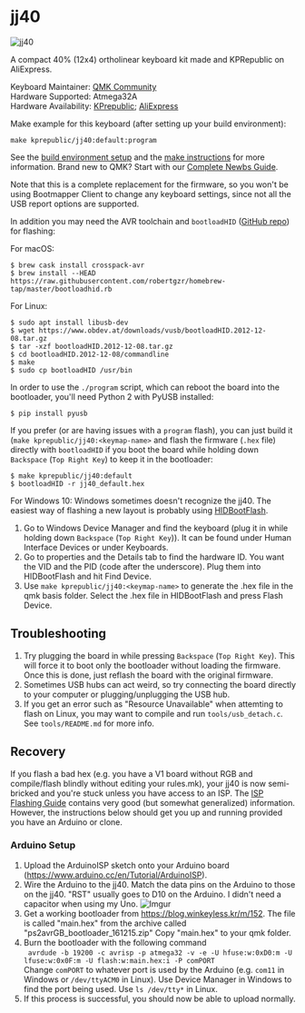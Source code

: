 # jj40

![jj40](https://ae01.alicdn.com/kf/HTB18bq6bOERMeJjSspiq6zZLFXar.jpg?size=359506&height=562&width=750&hash=663a22d0109e2416ec8f54a7658686da)

A compact 40% (12x4) ortholinear keyboard kit made and KPRepublic on AliExpress.

Keyboard Maintainer: [QMK Community](https://github.com/qmk)  
Hardware Supported: Atmega32A  
Hardware Availability: [KPrepublic](https://kprepublic.com/collections/pcb/products/jj40-v1-5-40-custom-keyboard-pcb-similar-with-planck); [AliExpress](https://www.aliexpress.com/store/product/jj40-Custom-Mechanical-Keyboard-40-PCB-programmed-40-planck-layouts-bface-firmware-gh40/3034003_32828781103.html)

Make example for this keyboard (after setting up your build environment):

    make kprepublic/jj40:default:program

See the [build environment setup](https://docs.qmk.fm/#/getting_started_build_tools) and the [make instructions](https://docs.qmk.fm/#/getting_started_make_guide) for more information. Brand new to QMK? Start with our [Complete Newbs Guide](https://docs.qmk.fm/#/newbs).

Note that this is a complete replacement for the firmware, so you won't be
using Bootmapper Client to change any keyboard settings, since not all the
USB report options are supported.

In addition you may need the AVR toolchain and `bootloadHID` ([GitHub repo](https://github.com/whiteneon/bootloadHID)) for flashing:

For macOS:
```
$ brew cask install crosspack-avr
$ brew install --HEAD https://raw.githubusercontent.com/robertgzr/homebrew-tap/master/bootloadhid.rb
```

For Linux:
```
$ sudo apt install libusb-dev
$ wget https://www.obdev.at/downloads/vusb/bootloadHID.2012-12-08.tar.gz
$ tar -xzf bootloadHID.2012-12-08.tar.gz
$ cd bootloadHID.2012-12-08/commandline
$ make
$ sudo cp bootloadHID /usr/bin
```

In order to use the `./program` script, which can reboot the board into
the bootloader, you'll need Python 2 with PyUSB installed:

```
$ pip install pyusb
```

If you prefer (or are having issues with a `program` flash), you can just build it (`make kprepublic/jj40:<keymap-name>` and flash the firmware (`.hex` file) directly with
`bootloadHID` if you boot the board while holding down `Backspace` (`Top Right Key`) to keep it
in the bootloader:

```
$ make kprepublic/jj40:default
$ bootloadHID -r jj40_default.hex
```

For Windows 10:
Windows sometimes doesn't recognize the jj40. The easiest way of flashing a new layout is probably using [HIDBootFlash](http://vusb.wikidot.com/project:hidbootflash).
1. Go to Windows Device Manager and find the keyboard (plug it in while holding down `Backspace` (`Top Right Key`)). It can be found under Human Interface Devices or under Keyboards.
2. Go to properties and the Details tab to find the hardware ID. You want the VID and the PID (code after the underscore). Plug them into HIDBootFlash and hit Find Device.
3. Use `make kprepublic/jj40:<keymap-name>` to generate the .hex file in the qmk basis folder. Select the .hex file in HIDBootFlash and press Flash Device.


## Troubleshooting

1. Try plugging the board in while pressing `Backspace` (`Top Right Key`). This will force it
   to boot only the bootloader without loading the firmware. Once this is
   done, just reflash the board with the original firmware.
2. Sometimes USB hubs can act weird, so try connecting the board directly
   to your computer or plugging/unplugging the USB hub.
3. If you get an error such as "Resource Unavailable" when attemting to flash
   on Linux, you may want to compile and run `tools/usb_detach.c`. See `tools/README.md`
   for more info.

## Recovery 
If you flash a bad hex (e.g. you have a V1 board without RGB and compile/flash blindly without editing your rules.mk), your jj40 is now semi-bricked and you're stuck unless you have access to an ISP. The [ISP Flashing Guide](https://docs.qmk.fm/#/isp_flashing_guide) contains very good (but somewhat generalized) information. However, the instructions below should get you up and running provided you have an Arduino or clone.

### Arduino Setup 
1. Upload the ArduinoISP sketch onto your Arduino board (https://www.arduino.cc/en/Tutorial/ArduinoISP).  
2. Wire the Arduino to the jj40. Match the data pins on the Arduino to those on the jj40. "RST" usually goes to D10 on the Arduino. I didn't need a capacitor when using my Uno. 
![Imgur](https://i.imgur.com/oLWJOkQ.jpg)
3. Get a working bootloader from https://blog.winkeyless.kr/m/152. The file is called "main.hex" from the archive called "ps2avrGB_bootloader_161215.zip"  Copy "main.hex" to your qmk folder.  
4. Burn the bootloader with the following command  
` avrdude -b 19200 -c avrisp -p atmega32 -v -e -U hfuse:w:0xD0:m -U lfuse:w:0x0F:m -U flash:w:main.hex:i -P comPORT`  
Change `comPORT` to whatever port is used by the Arduino (e.g. `com11` in Windows or `/dev/ttyACM0` in Linux). Use Device Manager in Windows to find the port being used. Use `ls /dev/tty*` in Linux.
5. If this process is successful, you should now be able to upload normally.
